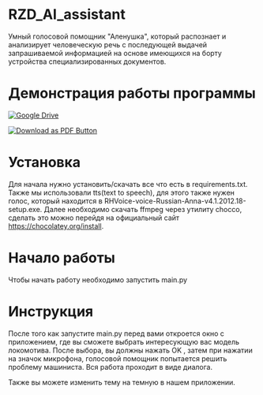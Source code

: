 # RZD_AI_assistant

Умный голосовой помощник "Аленушка", который распознает и анализирует человеческую речь с последующей выдачей запрашиваемой информацией на основе имеющихся на борту устройства специализированных документов. 

# Демонстрация работы программы

[![Google Drive](https://img.shields.io/badge/Google%20Drive-4285F4?style=for-the-badge&logo=googledrive&logoColor=white)](https://drive.google.com/file/d/1Z5qTaE2CnHF0Iq3jtPDHt3ysCvrwFBjD/view?usp=sharing)

[![Download as PDF Button](https://img.shields.io/badge/Download%20AS%20pdf-EF3939?style=for-the-badge&logo=adobeacrobatreader&logoColor=white&color=black&labelColor=ec1c24)](https://mdtopdf.up.railway.app/convertPdf?url=<https://github.com/De-Par/RZD_AI_assistant/blob/main/presentation.pdf>)

# Установка

Для начала нужно установить/скачать все что есть в requirements.txt. Также мы использовали tts(text to speech), для этого также нужен голос, который находится в RHVoice-voice-Russian-Anna-v4.1.2012.18-setup.exe. Далее необходимо скачать ffmpeg через утилиту chocco, сделать это можно перейдя на официальный сайт https://chocolatey.org/install. 

# Начало работы

Чтобы начать работу необходимо запустить main.py


# Инструкция

После того как запустите main.py перед вами откроется окно с приложением, где вы сможете выбрать интересующую вас модель локомотива. После выбора, вы должны нажать OK , затем при нажатии на значок микрофона, голосовой помощник попытается решить проблему машиниста. Вся работа проходит в виде диалога.

Также вы можете изменить тему на темную в нашем приложении.
 


